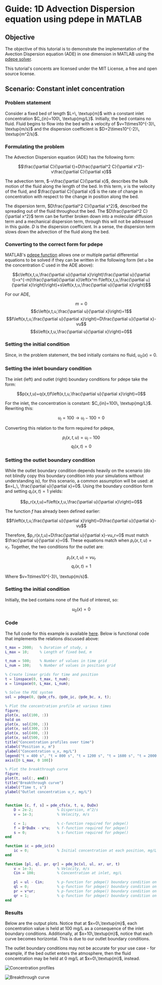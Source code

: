 # Guide: 1D Advection Dispersion equation using pdepe in MATLAB

## Objective
The objective of this tutorial is to demonstrate the implementation of the Avection Dispersion equation (ADE) in one dimension in MATLAB using the [pdepe solver](https://www.mathworks.com/help/matlab/ref/pdepe.html).

This tutorial's concents are licensed under the MIT License, a free and open source license.

## Scenario: Constant inlet concentration

### Problem statement
Consider a fixed bed of length $L=\, \textup{m}$ with a constant inlet concentration $C_{in}=100\, \textup{mg/L}$. Initially, the bed contains no fluid. Fluid begins to flow into the bed with a velocity of $v=1\times10^{-3}\, \textup{m/s}$ and the dispersion coefficient is $D=2\times10^{-2}\, \textup{m^2/s}$.

### Formulating the problem
The Advection Dispersion equation (ADE) has the following form:

$$\frac{\partial C}{\partial t}=D\frac{\partial^2 C}{\partial x^2}-v\frac{\partial C}{\partial x}$$

The advection term, $-v\frac{\partial C}{\partial x}$, describes the bulk motion of the fluid along the length of the bed. In this term, $v$ is the velocity of the fluid, and $\frac{\partial C}{\partial x}$ is the rate of change in concentration with respect to the change in position along the bed.

The dispersion term, $D\frac{\partial^2 C}{\partial x^2}$, described the spreading out of the fluid throughout the bed. The $D\frac{\partial^2 C}{\partial x^2}$ term can be further broken down into a molecular diffusion term and a mechanical dispersion term, through this will not be addressed in this guide. $D$ is the dispersion coefficient. In a sense, the dispersion term slows down the advection of the fluid along the bed.

### Converting to the correct form for pdepe
MATLAB's [pdepe function](https://www.mathworks.com/help/matlab/ref/pdepe.html) allows one or multiple partial differential equations to be solved if they can be written in the following form (let $u$ be the concentration $C$ used in the ADE above):

$$c\left(x,t,u,\frac{\partial u}{\partial x}\right)\frac{\partial u}{\partial t}=x^{-m}\frac{\partial}{\partial x}\left(x^m f\left(x,t,u,\frac{\partial u}{\partial x}\right)\right)+s\left(x,t,u,\frac{\partial u}{\partial x}\right)$$

For our ADE,

$$m=0$$
$$c\left(x,t,u,\frac{\partial u}{\partial x}\right)=1$$
$$f\left(x,t,u,\frac{\partial u}{\partial x}\right)=D\frac{\partial u}{\partial x}-vu$$
$$s\left(x,t,u,\frac{\partial u}{\partial x}\right)=0$$

### Setting the initial condition
Since, in the problem statement, the bed initially contains no fluid, $u_0(x)=0$.

### Setting the inlet boundary condition
The inlet (left) and outlet (right) boundary conditions for pdepe take the form:

$$p(x,t,u)+q(x,t)f\left(x,t,u,\frac{\partial u}{\partial x}\right)=0$$

For the inlet, the concentration is constant: $C_{in}=100\, \textup{mg/L}$. Rewriting this:

$$u_l=100\rightarrow u_l-100=0$$

Converting this relation to the form required for pdepe,

$$p_l(x,t,u)=u_l-100$$
$$q_l(x,t)=0$$

### Setting the outlet boundary condition
While the outlet boundary condition depends heavily on the scenario (do not blindly copy this boundary condition into your simulations without understanding is), for this scenario, a common assumption will be used: at $x=L,\, \frac{\partial u}{\partial x}=0$. Using the boundary condition form and setting $q_r(x,t)=1$ yields:

$$p_r(x,t,u)+f\left(x,t,u,\frac{\partial u}{\partial x}\right)=0$$

The function $f$ has already been defined earlier:

$$f\left(x,t,u,\frac{\partial u}{\partial x}\right)=D\frac{\partial u}{\partial x}-vu$$

Therefore, $p_r(x,t,u)+D\frac{\partial u}{\partial x}-vu_r=0$ must match $\frac{\partial u}{\partial x}=0$. These equations match when $p_r(x,t,u)=v_r$. Together, the two conditions for the outlet are:

$$p_r(x,t,u)=vu_r$$
$$q_r(x,t)=1$$

Where $v=1\times10^{-3}\, \textup{m/s}$.

### Setting the initial condition
Initially, the bed contains none of the fluid of interest, so:

$$u_0(x)=0$$

### Code
The full code for this example is available [here](matlab_ade_1d_pdepe.m). Below is functional code that implements the relations discussed above:

```matlab
t_max = 2000;   % Duration of study, s
L_max = 10;     % Length of fixed bed, m
 
t_num = 500;    % Number of values in time grid
L_num = 100;    % Number of values in position grid
 
% Create linear grids for time and position
t = linspace(0, t_max, t_num);
x = linspace(0, L_max, L_num);
 
% Solve the PDE system
sol = pdepe(0, @pde_cfs, @pde_ic, @pde_bc, x, t);
 
% Plot the concentration profile at various times
figure;
plot(x, sol(100, :))
hold on
plot(x, sol(200, :))
plot(x, sol(300, :))
plot(x, sol(400, :))
plot(x, sol(500, :))
title("Concentration profiles over time")
xlabel("Position x, m")
ylabel("Concentration u_x, mg/L")
legend("t = 400 s", "t = 800 s", "t = 1200 s", "t = 1600 s", "t = 2000 s", "Location", "northeast")
axis([0 L_max, 0 100])
 
% Plot the breakthrough curve
figure;
plot(t, sol(:, end))
title("Breakthrough curve")
xlabel("Time t, s")
ylabel("Outlet concentration u_r, mg/L")
 
 
function [c, f, s] = pde_cfs(x, t, u, DuDx)
    D = 2e-2;           % Dispersion, m^2/s
    v = 1e-3;           % Velocity, m/s
 
    c = 1;              % c-function required for pdepe()
    f = D*DuDx - v*u;   % f-function required for pdepe()
    s = 0;              % s-function required for pdepe()
end
 
function ic = pde_ic(x)
    ic = 0;             % Initial concentration at each position, mg/L
end
 
function [pl, ql, pr, qr] = pde_bc(xl, ul, xr, ur, t)
    v = 1e-3;           % Velocity, m/s
    Cin = 100;          % Concentration at inlet, mg/L
 
    pl = ul - Cin;      % p-function for pdepe() boundary condition on the left (inlet)
    ql = 0;             % q-function for pdepe() boundary condition on the left (inlet)
    pr = v*ur;          % p-function for pdepe() boundary condition on the right (outlet)
    qr = 1;             % q-function for pdepe() boundary condition on the right (outlet)
end
```

### Results
Below are the output plots. Notice that at $x=0\,\textup{m}$, each concentration value is held at 100 mg/L as a consequence of the inlet boundary conditions. Additionally, at $x=10\,\textup{m}$, notice that each curve becomes horizontal. This is due to our outlet boundary conditions.

The outlet boundary conditions may not be accurate for your use case - for example, if the bed outlet enters the atmosphere, then the fluid concentration may be held at 0 mg/L at $x=0\,\textup{m}$, instead.

![Concentration profiles](img/guide_matlab_ade_1d_pdepe_profiles.png "Concentration profiles")

![Breakthrough curve](img/guide_matlab_ade_1d_pdepe_breakthrough.png "Breakthrough curve")